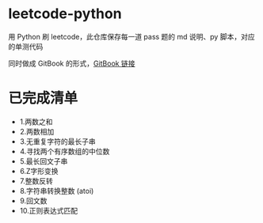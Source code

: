 # leetcode-python

用 Python 刷 leetcode，此仓库保存每一道 pass 题的 md 说明、py 脚本，对应的单测代码

同时做成 GitBook 的形式，[GitBook 链接](https://leetcode-6.gitbook.io/leetcode/)

# 已完成清单

* 1.两数之和
* 2.两数相加
* 3.无重复字符的最长子串
* 4.寻找两个有序数组的中位数
* 5.最长回文子串
* 6.Z字形变换
* 7.整数反转
* 8.字符串转换整数 (atoi)
* 9.回文数
* 10.正则表达式匹配